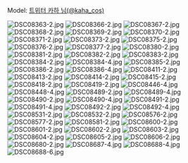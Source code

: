 ﻿---
dddd: 2024.03.30 루덴시아
nickname: 카하
sns_type: x
sns_id: kaha_cos
---

Model: <a href="https://x.com/kaha_cos" target="_blank">트위터 카하 님(@kaha_cos)</a>

![DSC08363-2.jpg](/assets/img/2024/03-30/카하/DSC08363-2.jpg)
![DSC08366-2.jpg](/assets/img/2024/03-30/카하/DSC08366-2.jpg)
![DSC08367-2.jpg](/assets/img/2024/03-30/카하/DSC08367-2.jpg)
![DSC08368-2.jpg](/assets/img/2024/03-30/카하/DSC08368-2.jpg)
![DSC08369-2.jpg](/assets/img/2024/03-30/카하/DSC08369-2.jpg)
![DSC08370-2.jpg](/assets/img/2024/03-30/카하/DSC08370-2.jpg)
![DSC08371-2.jpg](/assets/img/2024/03-30/카하/DSC08371-2.jpg)
![DSC08373-2.jpg](/assets/img/2024/03-30/카하/DSC08373-2.jpg)
![DSC08375-2.jpg](/assets/img/2024/03-30/카하/DSC08375-2.jpg)
![DSC08376-2.jpg](/assets/img/2024/03-30/카하/DSC08376-2.jpg)
![DSC08377-2.jpg](/assets/img/2024/03-30/카하/DSC08377-2.jpg)
![DSC08380-2.jpg](/assets/img/2024/03-30/카하/DSC08380-2.jpg)
![DSC08381-2.jpg](/assets/img/2024/03-30/카하/DSC08381-2.jpg)
![DSC08382-2.jpg](/assets/img/2024/03-30/카하/DSC08382-2.jpg)
![DSC08383-2.jpg](/assets/img/2024/03-30/카하/DSC08383-2.jpg)
![DSC08384-2.jpg](/assets/img/2024/03-30/카하/DSC08384-2.jpg)
![DSC08384-4.jpg](/assets/img/2024/03-30/카하/DSC08384-4.jpg)
![DSC08385-2.jpg](/assets/img/2024/03-30/카하/DSC08385-2.jpg)
![DSC08386-2.jpg](/assets/img/2024/03-30/카하/DSC08386-2.jpg)
![DSC08386-4.jpg](/assets/img/2024/03-30/카하/DSC08386-4.jpg)
![DSC08411-2.jpg](/assets/img/2024/03-30/카하/DSC08411-2.jpg)
![DSC08413-2.jpg](/assets/img/2024/03-30/카하/DSC08413-2.jpg)
![DSC08414-2.jpg](/assets/img/2024/03-30/카하/DSC08414-2.jpg)
![DSC08415-2.jpg](/assets/img/2024/03-30/카하/DSC08415-2.jpg)
![DSC08418-2.jpg](/assets/img/2024/03-30/카하/DSC08418-2.jpg)
![DSC08419-2.jpg](/assets/img/2024/03-30/카하/DSC08419-2.jpg)
![DSC08446-4.jpg](/assets/img/2024/03-30/카하/DSC08446-4.jpg)
![DSC08448-4.jpg](/assets/img/2024/03-30/카하/DSC08448-4.jpg)
![DSC08489-2.jpg](/assets/img/2024/03-30/카하/DSC08489-2.jpg)
![DSC08489-4.jpg](/assets/img/2024/03-30/카하/DSC08489-4.jpg)
![DSC08490-2.jpg](/assets/img/2024/03-30/카하/DSC08490-2.jpg)
![DSC08490-4.jpg](/assets/img/2024/03-30/카하/DSC08490-4.jpg)
![DSC08491-2.jpg](/assets/img/2024/03-30/카하/DSC08491-2.jpg)
![DSC08491-4.jpg](/assets/img/2024/03-30/카하/DSC08491-4.jpg)
![DSC08492-2.jpg](/assets/img/2024/03-30/카하/DSC08492-2.jpg)
![DSC08492-4.jpg](/assets/img/2024/03-30/카하/DSC08492-4.jpg)
![DSC08531-2.jpg](/assets/img/2024/03-30/카하/DSC08531-2.jpg)
![DSC08532-2.jpg](/assets/img/2024/03-30/카하/DSC08532-2.jpg)
![DSC08576-2.jpg](/assets/img/2024/03-30/카하/DSC08576-2.jpg)
![DSC08577-2.jpg](/assets/img/2024/03-30/카하/DSC08577-2.jpg)
![DSC08581-2.jpg](/assets/img/2024/03-30/카하/DSC08581-2.jpg)
![DSC08600-2.jpg](/assets/img/2024/03-30/카하/DSC08600-2.jpg)
![DSC08601-2.jpg](/assets/img/2024/03-30/카하/DSC08601-2.jpg)
![DSC08602-2.jpg](/assets/img/2024/03-30/카하/DSC08602-2.jpg)
![DSC08603-2.jpg](/assets/img/2024/03-30/카하/DSC08603-2.jpg)
![DSC08604-2.jpg](/assets/img/2024/03-30/카하/DSC08604-2.jpg)
![DSC08605-2.jpg](/assets/img/2024/03-30/카하/DSC08605-2.jpg)
![DSC08606-2.jpg](/assets/img/2024/03-30/카하/DSC08606-2.jpg)
![DSC08680-2.jpg](/assets/img/2024/03-30/카하/DSC08680-2.jpg)
![DSC08687-4.jpg](/assets/img/2024/03-30/카하/DSC08687-4.jpg)
![DSC08688-4.jpg](/assets/img/2024/03-30/카하/DSC08688-4.jpg)
![DSC08688-6.jpg](/assets/img/2024/03-30/카하/DSC08688-6.jpg)